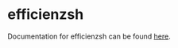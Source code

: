 # efficienzsh

Documentation for efficienzsh can be found [here](https://nathanrowe4.github.io/efficienzsh).
